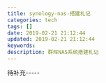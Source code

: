 ```yaml
---
title: synology-nas-搭建札记
categories: tech
tags: []
date: 2019-02-21 21:12:44
updated: 2019-02-21 21:12:44
keywords:
description: 群晖NAS系统搭建札记
---
```


待补充-----